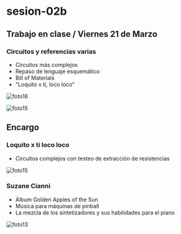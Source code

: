 # sesion-02b

## Trabajo en clase / Viernes 21 de Marzo

### Circuitos y referencias varias

- Circuitos más complejos
- Repaso de lenguaje esquemático
- Bill of Materials
- "Loquito x ti, loco loco"

![foto16](https://github.com/user-attachments/assets/0029acf8-a43b-4f12-b3aa-83077a3f23d6)

![foto15](https://github.com/user-attachments/assets/3d7ed002-de6d-4a95-b90d-d5e75a1ea4a5)

## Encargo

### Loquito x ti loco loco

- Circuitos complejos con testeo de extracción de resistencias

![foto15](https://github.com/user-attachments/assets/8f3674e5-b2c6-4e5b-ab03-a6c3cc732487)

### Suzane Cianni

- Álbum Golden Apples of the Sun
- Música para máquinas de pinball
- La mezcla de los sintetizadores y sus habilidades para el piano

![foto13](https://github.com/user-attachments/assets/42d93c8f-c0b3-42e3-a467-ebe2efd54717)
